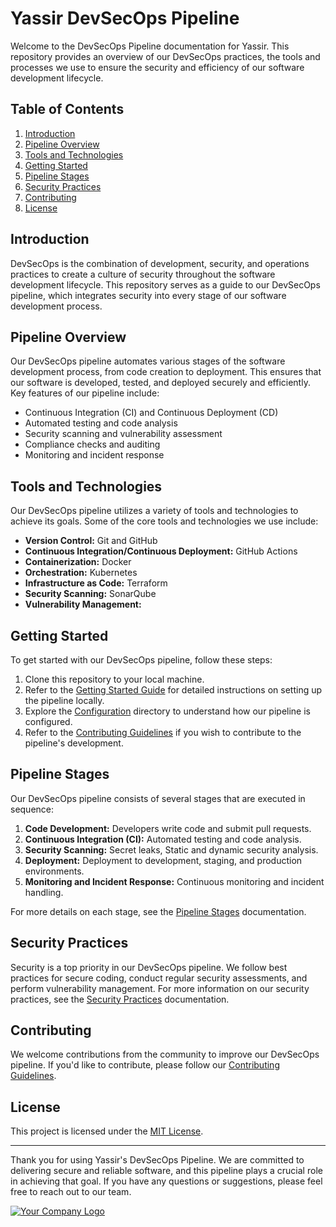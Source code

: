 # Yassir DevSecOps Pipeline

Welcome to the DevSecOps Pipeline documentation for Yassir. This repository provides an overview of our DevSecOps practices, the tools and processes we use to ensure the security and efficiency of our software development lifecycle. 

## Table of Contents

1. [Introduction](#introduction)
2. [Pipeline Overview](#pipeline-overview)
3. [Tools and Technologies](#tools-and-technologies)
4. [Getting Started](#getting-started)
5. [Pipeline Stages](#pipeline-stages)
6. [Security Practices](#security-practices)
7. [Contributing](#contributing)
8. [License](#license)

## Introduction

DevSecOps is the combination of development, security, and operations practices to create a culture of security throughout the software development lifecycle. This repository serves as a guide to our DevSecOps pipeline, which integrates security into every stage of our software development process.

## Pipeline Overview

Our DevSecOps pipeline automates various stages of the software development process, from code creation to deployment. This ensures that our software is developed, tested, and deployed securely and efficiently. Key features of our pipeline include:

- Continuous Integration (CI) and Continuous Deployment (CD)
- Automated testing and code analysis
- Security scanning and vulnerability assessment
- Compliance checks and auditing
- Monitoring and incident response

## Tools and Technologies

Our DevSecOps pipeline utilizes a variety of tools and technologies to achieve its goals. Some of the core tools and technologies we use include:

- **Version Control:** Git and GitHub
- **Continuous Integration/Continuous Deployment:** GitHub Actions
- **Containerization:** Docker
- **Orchestration:** Kubernetes
- **Infrastructure as Code:** Terraform
- **Security Scanning:** SonarQube
- **Vulnerability Management:** 

## Getting Started

To get started with our DevSecOps pipeline, follow these steps:

1. Clone this repository to your local machine.
2. Refer to the [Getting Started Guide](./docs/getting-started.md) for detailed instructions on setting up the pipeline locally.
3. Explore the [Configuration](./config) directory to understand how our pipeline is configured.
4. Refer to the [Contributing Guidelines](CONTRIBUTING.md) if you wish to contribute to the pipeline's development.

## Pipeline Stages

Our DevSecOps pipeline consists of several stages that are executed in sequence:

1. **Code Development:** Developers write code and submit pull requests.
2. **Continuous Integration (CI):** Automated testing and code analysis.
3. **Security Scanning:** Secret leaks, Static and dynamic security analysis.
4. **Deployment:** Deployment to development, staging, and production environments.
5. **Monitoring and Incident Response:** Continuous monitoring and incident handling.

For more details on each stage, see the [Pipeline Stages](./docs/pipeline-stages.md) documentation.

## Security Practices

Security is a top priority in our DevSecOps pipeline. We follow best practices for secure coding, conduct regular security assessments, and perform vulnerability management. For more information on our security practices, see the [Security Practices](./docs/security-practices.md) documentation.

## Contributing

We welcome contributions from the community to improve our DevSecOps pipeline. If you'd like to contribute, please follow our [Contributing Guidelines](CONTRIBUTING.md).

## License

This project is licensed under the [MIT License](LICENSE).

---

Thank you for using Yassir's DevSecOps Pipeline. We are committed to delivering secure and reliable software, and this pipeline plays a crucial role in achieving that goal. If you have any questions or suggestions, please feel free to reach out to our team.

[![Your Company Logo](https://yassir.com/wp-content/uploads/Yassir-logo.svg)](https://www.yassir.com)